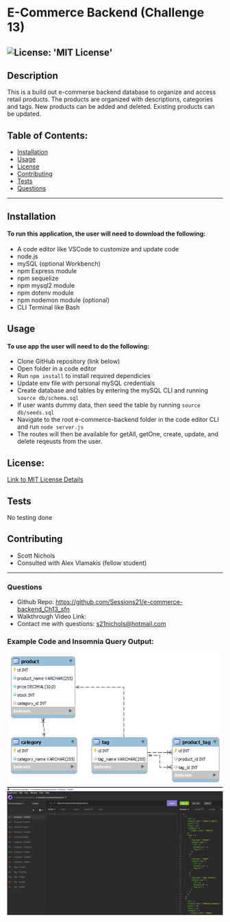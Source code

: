 # E-Commerce Backend (Challenge 13)
 ![License: 'MIT License'](https://img.shields.io/badge/License-MIT-blue)
 -------------------------------
## Description 
This is a build out e-commerse backend database to organize and access retail products.  The products are organized with descriptions, categories and tags.  New products can be added and deleted.  Existing products can be updated.

## Table of Contents:
  * [Installation](#installation)
  * [Usage](#usage)
  * [License](#license)
  * [Contributing](#contributing)
  * [Tests](#tests)
  * [Questions](#questions)
 --------------------------------- 
## Installation
#### To run this application, the user will need to download the following:
- A code editor like VSCode to customize and update code
- node.js
- mySQL (optional Workbench)
- npm Express module
- npm sequelize
- npm mysql2 module
- npm dotenv module
- npm nodemon module (optional)
- CLI Terminal like Bash

## Usage
 #### To use app the user will need to do the following:
  - Clone GitHub repository (link below)
  - Open folder in a code editor
  - Run <code>npm install</code> to install required dependicies
  - Update env file with personal mySQL credentials
  - Create database and tables by entering the mySQL CLI and running <code>source db/schema.sql</code>
  - If user wants dummy data, then seed the table by running <code>source db/seeds.sql</code>
  - Navigate to the root e-commerce-backend folder in the code editor CLI and run <code>node server.js</code>
  - The routes will then be available for getAll, getOne, create, update, and delete reqeusts from the user.

## License:
 [Link to MIT License Details](https://choosealicense.com/licenses/mit/)

## Tests
  No testing done

## Contributing
  * Scott Nichols
  * Consulted with Alex Vlamakis (fellow student)

 ---------------------------------
### Questions
* Github Repo: https://github.com/Sessions21/e-commerce-backend_Ch13_sfn
* Walkthrough Video Link:
* Contact me with questions: s21nichols@hotmail.com

### Example Code and Insomnia Query Output:
 
![ReadMe Output Example-1](./images/schema-relationships.png)
![ReadMe Output Example-1](./images/Insomnia-findAll-Prods-Example.png)